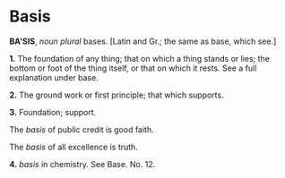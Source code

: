 # Basis

**BA'SIS**, _noun_ _plural_ bases. \[Latin and Gr.; the same as base, which see.\]

**1.** The foundation of any thing; that on which a thing stands or lies; the bottom or foot of the thing itself, or that on which it rests. See a full explanation under base.

**2.** The ground work or first principle; that which supports.

**3.** Foundation; support.

The _basis_ of public credit is good faith.

The _basis_ of all excellence is truth.

**4.** _basis_ in chemistry. See Base. No. 12.